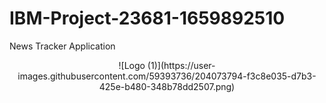 # IBM-Project-23681-1659892510
News Tracker Application

<center>
![Logo (1)](https://user-images.githubusercontent.com/59393736/204073794-f3c8e035-d7b3-425e-b480-348b78dd2507.png)
</center>
